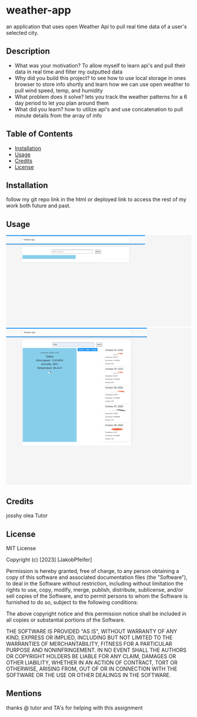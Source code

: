 # weather-app
an application that uses open Weather Api to pull real time data of a user's selected city.

## Description

- What was your motivation?
To allow myself to learn api's and pull their data in real time and filter my outputted data
- Why did you build this project?
to see how to use local storage in ones browser to store info shortly and learn how we can use open weather to pull wind speed, temp, and humidity
- What problem does it solve?
lets you track the weather patterns for a 6 day period to let you plan around them
- What did you learn?
how to utilize api's and use concatenation to pull minute details from the array of info

## Table of Contents 



- [Installation](#installation)
- [Usage](#usage)
- [Credits](#credits)
- [License](#license)

## Installation

follow my git repo link in the html or deployed link to access the rest of my work both future and past.



## Usage



   ![completed project](<./assets/images/127.0.0.1_5500_index.html (1).png>)
   ![completed project](<./assets/images/afterimg.png>)

## Credits

josshy olea Tutor



## License

MIT License

Copyright (c) [2023] [JakobPfeifer]

Permission is hereby granted, free of charge, to any person obtaining a copy
of this software and associated documentation files (the "Software"), to deal
in the Software without restriction, including without limitation the rights
to use, copy, modify, merge, publish, distribute, sublicense, and/or sell
copies of the Software, and to permit persons to whom the Software is
furnished to do so, subject to the following conditions:

The above copyright notice and this permission notice shall be included in all
copies or substantial portions of the Software.

THE SOFTWARE IS PROVIDED "AS IS", WITHOUT WARRANTY OF ANY KIND, EXPRESS OR
IMPLIED, INCLUDING BUT NOT LIMITED TO THE WARRANTIES OF MERCHANTABILITY,
FITNESS FOR A PARTICULAR PURPOSE AND NONINFRINGEMENT. IN NO EVENT SHALL THE
AUTHORS OR COPYRIGHT HOLDERS BE LIABLE FOR ANY CLAIM, DAMAGES OR OTHER
LIABILITY, WHETHER IN AN ACTION OF CONTRACT, TORT OR OTHERWISE, ARISING FROM,
OUT OF OR IN CONNECTION WITH THE SOFTWARE OR THE USE OR OTHER DEALINGS IN THE
SOFTWARE.

## Mentions
thanks @ tutor and TA's for helping with this assignment
